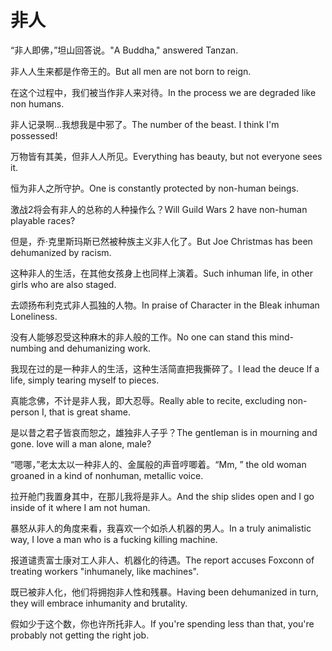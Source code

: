 # 非人

<p><span class="chinese">“非人即佛，”坦山回答说。</span><span class="english">"A Buddha," answered Tanzan.</span></p>

<p><span class="chinese">非人人生来都是作帝王的。</span><span class="english">But all men are not born to reign.</span></p>

<p><span class="chinese">在这个过程中，我们被当作非人来对待。</span><span class="english">In the process we are degraded like non humans.</span></p>

<p><span class="chinese">非人记录啊…我想我是中邪了。</span><span class="english">The number of the beast. I think I'm possessed!</span></p>

<p><span class="chinese">万物皆有其美，但非人人所见。</span><span class="english">Everything has beauty, but not everyone sees it.</span></p>

<p><span class="chinese">恒为非人之所守护。</span><span class="english">One is constantly protected by non-human beings.</span></p>

<p><span class="chinese">激战2将会有非人的总称的人种操作么？</span><span class="english">Will Guild Wars 2 have non-human playable races?</span></p>

<p><span class="chinese">但是，乔·克里斯玛斯已然被种族主义非人化了。</span><span class="english">But Joe Christmas has been dehumanized by racism.</span></p>

<p><span class="chinese">这种非人的生活，在其他女孩身上也同样上演着。</span><span class="english">Such inhuman life, in other girls who are also staged.</span></p>

<p><span class="chinese">去颂扬布利克式非人孤独的人物。</span><span class="english">In praise of Character in the Bleak inhuman Loneliness.</span></p>

<p><span class="chinese">没有人能够忍受这种麻木的非人般的工作。</span><span class="english">No one can stand this mind-numbing and dehumanizing work.</span></p>

<p><span class="chinese">我现在过的是一种非人的生活，这种生活简直把我撕碎了。</span><span class="english">I lead the deuce lf a life, simply tearing myself to pieces.</span></p>

<p><span class="chinese">真能念佛，不计是非人我，即大忍辱。</span><span class="english">Really able to recite, excluding non-person I, that is great shame.</span></p>

<p><span class="chinese">是以昔之君子皆哀而恕之，雄独非人子乎？</span><span class="english">The gentleman is in mourning and gone. love will a man alone, male?</span></p>

<p><span class="chinese">“嗯哪，”老太太以一种非人的、金属般的声音哼唧着。</span><span class="english">“Mm, ” the old woman groaned in a kind of nonhuman, metallic voice.</span></p>

<p><span class="chinese">拉开舱门我置身其中，在那儿我将是非人。</span><span class="english">And the ship slides open and I go inside of it where I am not human.</span></p>

<p><span class="chinese">暴怒从非人的角度来看，我喜欢一个如杀人机器的男人。</span><span class="english">In a truly animalistic way, I love a man who is a fucking killing machine.</span></p>

<p><span class="chinese">报道谴责富士康对工人非人、机器化的待遇。</span><span class="english">The report accuses Foxconn of treating workers "inhumanely, like machines".</span></p>

<p><span class="chinese">既已被非人化，他们将拥抱非人性和残暴。</span><span class="english">Having been dehumanized in turn, they will embrace inhumanity and brutality.</span></p>

<p><span class="chinese">假如少于这个数，你也许所托非人。</span><span class="english">If you're spending less than that, you're probably not getting the right job.</span></p>

